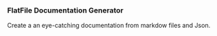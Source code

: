 ### FlatFile Documentation Generator

Create a an eye-catching documentation from markdow files and Json. 